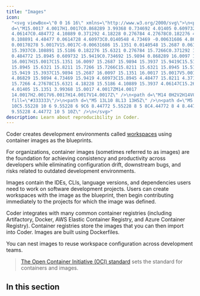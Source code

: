 ```yaml
---
title: "Images"
icon:
  "<svg viewBox=\"0 0 16 16\" xmlns=\"http://www.w3.org/2000/svg\">\n<path
  d=\"M15.0017 4.0017H1.0017C0.868289 3.99368 0.734692 4.01405 0.609732
  4.06147C0.484772 4.10889 0.371292 4.18228 0.276784 4.27678C0.182276 4.37129
  0.108891 4.48477 0.0614728 4.60973C0.0140548 4.73469 -0.00631686 4.86829
  0.00170278 5.0017V15.0017C-0.00631686 15.1351 0.0140548 15.2687 0.0614728
  15.3937C0.108891 15.5186 0.182276 15.6321 0.276784 15.7266C0.371292 15.8211
  0.484772 15.8945 0.609732 15.9419C0.734692 15.9894 0.868289 16.0097 1.0017
  16.0017H15.0017C15.1351 16.0097 15.2687 15.9894 15.3937 15.9419C15.5186
  15.8945 15.6321 15.8211 15.7266 15.7266C15.8211 15.6321 15.8945 15.5186
  15.9419 15.3937C15.9894 15.2687 16.0097 15.1351 16.0017 15.0017V5.0017C16.0097
  4.86829 15.9894 4.73469 15.9419 4.60973C15.8945 4.48477 15.8211 4.37129
  15.7266 4.27678C15.6321 4.18228 15.5186 4.10889 15.3937 4.06147C15.2687
  4.01405 15.1351 3.99368 15.0017 4.0017ZM14.0017
  14.0017H2.0017V6.0017H14.0017V14.0017Z\" />\n<path d=\"M14 0H2V2H14V0Z\"
  fill=\"#333333\"/>\n<path d=\"M5 13L10 8L13 13H5Z\" />\n<path d=\"M5
  10C5.55228 10 6 9.55228 6 9C6 8.44772 5.55228 8 5 8C4.44772 8 4 8.44772 4 9C4
  9.55228 4.44772 10 5 10Z\" />\n</svg>"
description: Learn about reproducibility in Coder.
---
```


Coder creates development environments called
[workspaces](../workspaces/index.md) using container images as the blueprints.

For organizations, container images (sometimes referred to as images) are the
foundation for achieving consistency and productivity across developers while
eliminating configuration drift, downstream bugs, and risks related to outdated
development environments.

Images contain the IDEs, CLIs, language versions, and dependencies users need to
work on software development projects. Users can create workspaces with the
image as the blueprint, then begin contributing immediately to the projects for
which the image was defined.

Coder integrates with many common container registries (including Artifactory,
Docker, AWS Elastic Container Registry, and Azure Container Registry). Container
registries store the images that you can then import into Coder. Images are
built using Dockerfiles.

You can nest images to reuse workspace configuration across development teams.

> [The Open Container Initiative (OCI) standard](https://opencontainers.org/)
> sets the standard for containers and images.

## In this section

<children></children>
